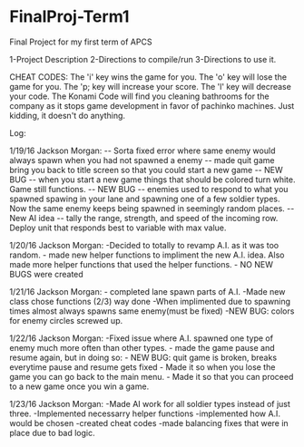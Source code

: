 # FinalProj-Term1
Final Project for my first term of APCS


1-Project Description
2-Directions to compile/run
3-Directions to use it.

CHEAT CODES:
The 'i' key wins the game for you.
The 'o' key will lose the game for you.
The 'p; key will increase your score.
The 'l' key will decrease your code.
The Konami Code will find you cleaning bathrooms for the company as it stops game development in favor of pachinko 
machines. Just kidding, it doesn't do anything.  

Log: 

1/19/16
Jackson Morgan:
 	-- Sorta fixed error where same enemy would always spawn when you had not spawned a enemy
 	-- made quit game bring you back to title screen so that you could start a new game 
 	-- NEW BUG -- when you start a new game things that should be colored turn white. Game still functions.
 	-- NEW BUG -- enemies used to respond to what you spawned spawing in your lane and spawning one of a few soldier types. Now the same enemy keeps being spawned in seemingly random places.
	-- New AI idea -- tally the range, strength, and speed of the incoming row. Deploy unit that responds best to variable with max value. 


1/20/16 
Jackson Morgan: 
	-Decided to totally to revamp A.I. as it was too random. 
	- made new helper functions to impliment the new A.I. idea. Also made more helper functions that used the helper functions.
	- NO NEW BUGS were created


1/21/16 
Jackson Morgan: 
	- completed lane spawn parts of A.I.
	-Made new class chose functions (2/3)  way done
        -When implimented due to spawning times almost always spawns same enemy(must be fixed)
	-NEW BUG: colors for enemy circles screwed up. 

1/22/16 
Jackson Morgan:
	-Fixed issue where A.I. spawned one type of enemy much more often than other types.
        - made the game pause and resume again, but in doing so:
	- NEW BUG: quit game is broken, breaks everytime pause and resume gets fixed
	- Made it so when you lose the game you can go back to the main menu.
	- Made it so that you can proceed to a new game once you win a game. 

1/23/16 
Jackson Morgan:
	-Made AI work for all soldier types instead of just three.
        -Implemented necessarry helper functions
	-implemented how A.I. would be chosen
        -created cheat codes
	-made balancing fixes that were in place due to bad logic.


